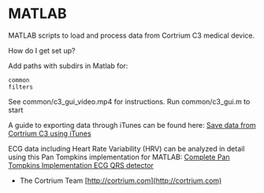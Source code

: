 MATLAB
======

MATLAB scripts to load and process data from Cortrium C3 medical device.

How do I get set up?

Add paths with subdirs in Matlab for:

    common
    filters

See common/c3_gui_video.mp4 for instructions. Run common/c3_gui.m to start


A guide to exporting data through iTunes can be found here:
[Save data from Cortrium C3 using iTunes](http://cortrium.com/how-to-save-data-from-cortrium-c3-using-itunes/)

ECG data including Heart Rate Variability (HRV) can be analyzed in detail using this Pan Tompkins implementation for MATLAB:
[Complete Pan Tompkins Implementation ECG QRS detector](http://www.mathworks.com/matlabcentral/fileexchange/45840-complete-pan-tompkins-implementation-ecg-qrs-detector)

- The Cortrium Team
[http://cortrium.com](http://cortrium.com)
